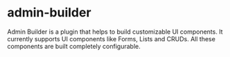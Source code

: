 # admin-builder
Admin Builder is a plugin that helps to build customizable UI components. It currently supports UI components like Forms, Lists and CRUDs. All these components are built completely configurable. 
